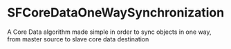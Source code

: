 # SFCoreDataOneWaySynchronization
A Core Data algorithm made simple in order to sync objects in one way, from master source to slave core data destination
